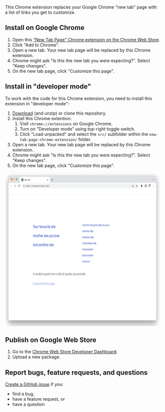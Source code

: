 This Chrome extension replaces your Google Chrome "new tab" page with a list of links you get to customize.

## Install on Google Chrome

1. Open this ["New Tab Page" Chrome extension on the Chrome Web Store](https://chromewebstore.google.com/detail/new-tab-page/apodhjfcbagagmpogjoihddnejghjbaf).
1. Click "Add to Chrome".
1. Open a new tab. Your new tab page will be replaced by this Chrome extension.
1. Chrome might ask "Is this the new tab you were expecting?". Select "Keep changes".
1. On the new tab page, click "Customize this page".

## Install in "developer mode"

To work with the code for this Chrome extension, you need to install this extension in "developer mode":

1. [Download](https://github.com/NimJay/new-tab-page-chrome-extension/archive/refs/heads/main.zip) (and unzip) or clone this repository.
1. Install this Chrome extention:
   1. Visit `chrome://extensions` on Google Chrome.
   1. Turn on "Developer mode" using top-right toggle switch.
   1. Click "Load unpacked" and select the `src/` subfolder within the `new-tab-page-chrome-extension/` folder.
1. Open a new tab. Your new tab page will be replaced by this Chrome extension.
1. Chrome might ask "Is this the new tab you were expecting?". Select "Keep changes".
1. On the new tab page, click "Customize this page".

<img height="500" alt="A screenshot of the new tab page from this Chrome extension." src="https://github.com/NimJay/new-tab-page-chrome-extension/blob/1b27f0d3be2f2c2573fd8a1b369520a7dd5b0e64/new-tab-page-chrome-extension.png">

## Publish on Google Web Store

1. Go to the [Chrome Web Store Developer Dashboard](https://chrome.google.com/webstore/devconsole/).
1. Upload a new package.

## Report bugs, feature requests, and questions

[Create a GitHub issue](https://github.com/NimJay/new-tab-page-chrome-extension/issues) if you:
* find a bug,
* have a feature request, or
* have a question
